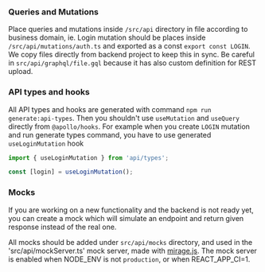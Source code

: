 ### Queries and Mutations

Place queries and mutations inside `/src/api` directory in file according to business domain, ie. Login mutation should be places inside `/src/api/mutations/auth.ts` and exported as a const `export const LOGIN`. We copy files directly from backend project to keep this in sync. Be careful in `src/api/graphql/file.gql` because it has also custom definition for REST upload.

### API types and hooks

All API types and hooks are generated with command `npm run generate:api-types`. Then you shouldn't use `useMutation` and `useQuery` directly from `@apollo/hooks`. For example when you create `LOGIN` mutation and run generate types command, you have to use generated `useLoginMutation` hook

```typescript
import { useLoginMutation } from 'api/types';

const [login] = useLoginMutation();
```

### Mocks

If you are working on a new functionality and the backend is not ready yet, you can create a mock which will simulate
an endpoint and return given response instead of the real one. 

All mocks should be added under `src/api/mocks` directory, and used in the 'src/api/mockServer.ts' mock server, made with [mirage.js](https://github.com/miragejs/miragejs). The mock server is enabled when NODE_ENV is not `production`, or when REACT_APP_CI=1.
